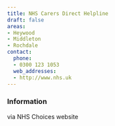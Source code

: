 ```yaml
---
title: NHS Carers Direct Helpline
draft: false
areas:
- Heywood
- Middleton
- Rochdale
contact:
  phone:
  - 0300 123 1053
  web_addresses:
  - http://www.nhs.uk
---
```


### Information
via NHS Choices website


